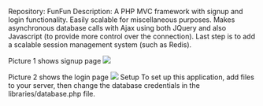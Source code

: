 
Repository: FunFun
Description: A PHP MVC framework with signup and login functionality. Easily scalable for miscellaneous purposes. Makes asynchronous database calls with Ajax using both JQuery and also Javascript (to provide more control over the connection). Last step is to add a scalable session management system (such as Redis).

Picture 1 shows signup page
<img src="https://drive.google.com/uc?id=1yJo_8YgheRrkESCiB8PcJFTibZofzU7l">

Picture 2 shows the login page
<img src="https://drive.google.com/uc?id=1EC8m9SR8us9_R1ThX762HkrwRDU4jITm">
Setup
To set up this application, add files to your server, then change the database credentials in the libraries/database.php file.
